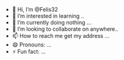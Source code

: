 - 👋 Hi, I’m @Felis32
- 👀 I’m interested in learning ..
- 🌱 I’m currently doing nothing ...
- 💞️ I’m looking to collaborate on anywhere..
- 📫 How to reach me get my address ...
- 😄 Pronouns: ...
- ⚡ Fun fact: ...

<!---
Felis32/Felis32 is a ✨ special ✨ repository because its `README.md` (this file) appears on your GitHub profile.
You can click the Preview link to take a look at your changes.
--->
